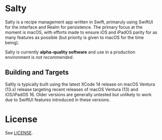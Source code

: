 # Salty
Salty is a recipe management app written in Swift, primaruly using SwiftUI for the interface and Realm for persistence. The primary focus at the moment is macOS, with efforts made to ensure iOS and iPadOS parity for as many features as possible (but priority is given to macOS for the time being).

Salty is currently **alpha-quality software** and use in a production environment is *not recommended*.

## Building and Targets

Saltly is typically built using the latest XCode 14 release on macOS Ventura (13.x) release targeting recent releases of macOS Ventura (13) and iOS/iPadOS 16. Older versions are generally untested but unlikely to work due to SwiftUI features introduced in these versions.

# License

See [LICENSE](license).